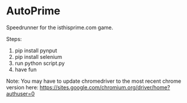 # AutoPrime
Speedrunner for the isthisprime.com game.

Steps:
1. pip install pynput
2. pip install selenium
3. run python script.py
4. have fun

Note:
You may have to update chromedriver to the most recent chrome version here: https://sites.google.com/chromium.org/driver/home?authuser=0
